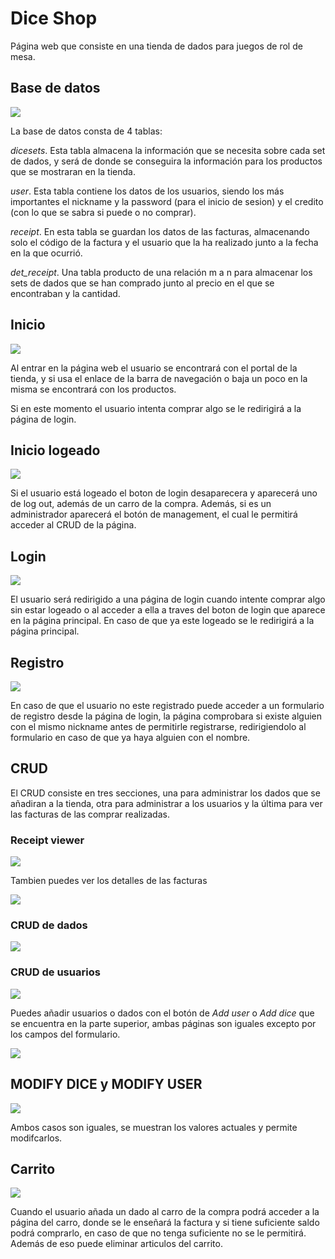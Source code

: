 # Dice Shop
Página web que consiste en una tienda de dados para juegos de rol de mesa. 

## Base de datos

![](readmeImg/bd.png)

La base de datos consta de 4 tablas:

*dicesets*. Esta tabla almacena la información que se necesita sobre cada set de dados, y será de donde se conseguira la información para los productos que se mostraran en la tienda.

*user*. Esta tabla contiene los datos de los usuarios, siendo los más importantes el nickname y la password (para el inicio de sesion) y el credito (con lo que se sabra si puede o no comprar).

*receipt*. En esta tabla se guardan los datos de las facturas, almacenando solo el código de la factura y el usuario que la ha realizado junto a la fecha en la que ocurrió.

*det_receipt*. Una tabla producto de una relación m a n para almacenar los sets de dados que se han comprado junto al precio en el que se encontraban y la cantidad.

## Inicio

![](readmeImg/index1.png)

Al entrar en la página web el usuario se encontrará con el portal de la tienda, y si usa el enlace de la barra de navegación o baja un poco en la misma se encontrará con los productos.

Si en este momento el usuario intenta comprar algo se le redirigirá a la página de login.
## Inicio logeado

![](readmeImg/index2.png)

Si el usuario está logeado el boton de login desaparecera y aparecerá uno de log out, además de un carro de la compra. Además, si es un administrador aparecerá el botón de management, el cual le permitirá acceder al CRUD de la página.
## Login

![](readmeImg/login.png)

El usuario será redirigido a una página de login cuando intente comprar algo sin estar logeado o al acceder a ella a traves del boton de login que aparece en la página principal. En caso de que ya este logeado se le redirigirá a la página principal.

## Registro

![](readmeImg/SignUp.png)

En caso de que el usuario no este registrado puede acceder a un formulario de registro desde la página de login, la página comprobara si existe alguien con el mismo nickname antes de permitirle registrarse, redirigiendolo al formulario en caso de que ya haya alguien con el nombre.

## CRUD

El CRUD consiste en tres secciones, una para administrar los dados que se añadiran a la tienda, otra para administrar a los usuarios y la última para ver las facturas de las comprar realizadas.

### Receipt viewer

![](readmeImg/m3.png)

Tambien puedes ver los detalles de las facturas

![](readmeImg/m4.png)

### CRUD de dados

![](readmeImg/m1.png)

### CRUD de usuarios

![](readmeImg/m2.png)

Puedes añadir usuarios o dados con el botón de *Add user* o *Add dice* que se encuentra en la parte superior, ambas páginas son iguales excepto por los campos del formulario.

![](readmeImg/m5.png)

## MODIFY DICE y MODIFY USER

![](readmeImg/m6.png)

Ambos casos son iguales, se muestran los valores actuales y permite modifcarlos.

## Carrito

![](readmeImg/cart.png)

Cuando el usuario añada un dado al carro de la compra podrá acceder a la página del carro, donde se le enseñará la factura y si tiene suficiente saldo podrá comprarlo, en caso de que no tenga suficiente no se le permitirá. Además de eso puede eliminar articulos del carrito.
